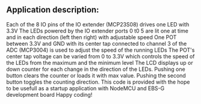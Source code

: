 Application description:
--
Each of the 8 IO pins of the IO extender (MCP23S08) drives one LED with 3.3V
The LEDs powered by the IO extender ports 0 t0 5 are lit one at time and in each direction (left then right) with adjustable speed
One POT between 3.3V and GND with its center tap connected to channel 3 of the ADC (MCP3004) is used to adjust the speed of the running LEDs
The POT's center tap voltage can be varied from 0 to 3.3V which controls the speed of the LEDs from the maximum and the minimum level
The LCD displays up or down counter for each change in the direction of the LEDs.
Pushing one button clears the counter or loads it with max value. Pushing the second button toggles the counting direction.
This code is provided with the hope to be usefull as a startup application with NodeMCU and EBS-G development board
Happy coding!
